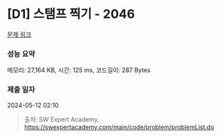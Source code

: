 # [D1] 스탬프 찍기 - 2046 

[문제 링크](https://swexpertacademy.com/main/code/problem/problemDetail.do?contestProbId=AV5QKdT6AyYDFAUq) 

### 성능 요약

메모리: 27,164 KB, 시간: 125 ms, 코드길이: 287 Bytes

### 제출 일자

2024-05-12 02:10



> 출처: SW Expert Academy, https://swexpertacademy.com/main/code/problem/problemList.do